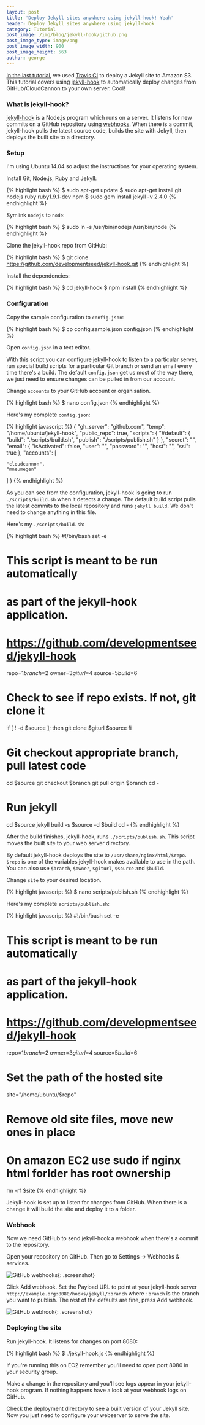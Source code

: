 ```yaml
---
layout: post
title: 'Deploy Jekyll sites anywhere using jekyll-hook! Yeah'
header: Deploy Jekyll sites anywhere using jekyll-hook
category: Tutorial
post_image: /img/blog/jekyll-hook/github.png
post_image_type: image/png
post_image_width: 900
post_image_height: 563
author: george
---
```


[In the last tutorial](http://cloudcannon.com/tutorial/2016/01/21/deploy-jekyll-sites-to-s3-using-travis-ci/), we used [Travis CI](https://travis-ci.org) to deploy a Jekyll site to Amazon S3. This tutorial covers using [jekyll-hook](https://github.com/developmentseed/jekyll-hook) to automatically deploy changes from GitHub/CloudCannon to your own server. Cool!

### What is jekyll-hook?

[jekyll-hook](https://github.com/developmentseed/jekyll-hook) is a Node.js program which runs on a server. It listens for new commits on a GitHub repository using [webhooks](https://developer.github.com/webhooks/). When there is a commit, jekyll-hook pulls the latest source code, builds the site with Jekyll, then deploys the built site to a directory.

### Setup

I'm using Ubuntu 14.04 so adjust the instructions for your operating system.

Install Git, Node.js, Ruby and Jekyll:

{% highlight bash %}
$ sudo apt-get update
$ sudo apt-get install git nodejs ruby ruby1.9.1-dev npm
$ sudo gem install jekyll -v 2.4.0
{% endhighlight %}

Symlink `nodejs` to `node`:

{% highlight bash %}
$ sudo ln -s /usr/bin/nodejs /usr/bin/node
{% endhighlight %}

Clone the jekyll-hook repo from GitHub:

{% highlight bash %}
$ git clone https://github.com/developmentseed/jekyll-hook.git
{% endhighlight %}

Install the dependencies:

{% highlight bash %}
$ cd jekyll-hook
$ npm install
{% endhighlight %}

### Configuration

Copy the sample configuration to `config.json`:

{% highlight bash %}
$ cp config.sample.json config.json
{% endhighlight %}

Open `config.json` in a text editor.

With this script you can configure jekyll-hook to listen to a particular server, run special build scripts for a particular Git branch or send an email every time there's a build. The default `config.json` get us most of the way there, we just need to ensure changes can be pulled in from our account.

Change `accounts` to your GitHub account or organisation.

{% highlight bash %}
$ nano config.json
{% endhighlight %}

Here's my complete `config.json`:

{% highlight javascript %}
{
  "gh_server": "github.com",
  "temp": "/home/ubuntu/jekyll-hook",
  "public_repo": true,
  "scripts": {
    "#default": {
      "build": "./scripts/build.sh",
      "publish": "./scripts/publish.sh"
    }
  },
  "secret": "",
  "email": {
    "isActivated": false,
    "user": "",
    "password": "",
    "host": "",
    "ssl": true
  },
  "accounts": [

    "cloudcannon",
    "mneumegen"
  ]
}
{% endhighlight %}

As you can see from the configuration, jekyll-hook is going to run `./scripts/build.sh` when it detects a change. The default build script pulls the latest commits to the local repository and runs `jekyll build`. We don't need to change anything in this file.

Here's my `./scripts/build.sh`:

{% highlight bash %}
#!/bin/bash
set -e

# This script is meant to be run automatically
# as part of the jekyll-hook application.
# https://github.com/developmentseed/jekyll-hook

repo=$1
branch=$2
owner=$3
giturl=$4
source=$5
build=$6

# Check to see if repo exists. If not, git clone it
if [ ! -d $source ]; then
    git clone $giturl $source
fi

# Git checkout appropriate branch, pull latest code
cd $source
git checkout $branch
git pull origin $branch
cd -

# Run jekyll
cd $source
jekyll build -s $source -d $build
cd -
{% endhighlight %}

After the build finishes, jekyll-hook, runs `./scripts/publish.sh`. This script moves the built site to your web server directory.

By default jekyll-hook deploys the site to `/usr/share/nginx/html/$repo`. `$repo` is one of the variables jekyll-hook makes available to use in the path. You can also use `$branch`, `$owner`, `$giturl`, `$source` and `$build`.

Change `site` to your desired location.

{% highlight javascript %}
$ nano scripts/publish.sh
{% endhighlight %}

Here's my complete `scripts/publish.sh`:

{% highlight javascript %}
#!/bin/bash
set -e

# This script is meant to be run automatically
# as part of the jekyll-hook application.
# https://github.com/developmentseed/jekyll-hook

repo=$1
branch=$2
owner=$3
giturl=$4
source=$5
build=$6

# Set the path of the hosted site
site="/home/ubuntu/$repo"

# Remove old site files, move new ones in place
# On amazon EC2 use sudo if nginx html forlder has root ownership

rm -rf $site
{% endhighlight %}

Jekyll-hook is set up to listen for changes from GitHub. When there is a change it will build the site and deploy it to a folder.

### Webhook

Now we need GitHub to send jekyll-hook a webhook when there's a commit to the repository.

Open your repository on GitHub. Then go to Settings -&gt; Webhooks & services.

![GitHub webhooks](/img/blog/jekyll-hook/github.png){: .screenshot}

Click Add webhook. Set the Payload URL to point at your jekyll-hook server `http://example.org:8080/hooks/jekyll/:branch` where `:branch` is the branch you want to publish. The rest of the defaults are fine, press Add webhook.

![GitHub webhook](/img/blog/jekyll-hook/github-webhook.png){: .screenshot}

### Deploying the site

Run jekyll-hook. It listens for changes on port 8080:

{% highlight bash %}
$ ./jekyll-hook.js
{% endhighlight %}

If you're running this on EC2 remember you'll need to open port 8080 in your security group.

Make a change in the repository and you'll see logs appear in your jekyll-hook program. If nothing happens have a look at your webhook logs on GitHub.

Check the deployment directory to see a built version of your Jekyll site. Now you just need to configure your webserver to serve the site.
